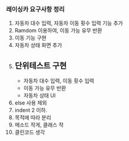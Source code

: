 ### 레이싱카 요구사항 정리
1. 자동차 대수 입력, 자동차 이동 횟수 입력 기능 추가
2. Ramdom 이용하여, 이동 가능 유무 반환
3. 이동 기능 구현
3. 자동차 상태 화면 추가
4. 단위테스트 구현
    - 
    - 자동차 대수 입력, 이동 횟수 입력
    - 이동 가능 유무 반환
    - 자동차 상태 UI 
5. else 사용 제외
6. indent 2 이하.
7. 목적에 따라 분리
8. 메소드 작게, 클래스 작
9. 클린코드 생각

